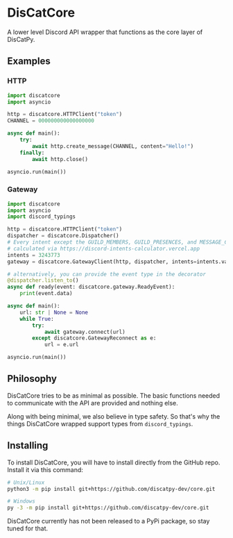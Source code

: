 # DisCatCore

A lower level Discord API wrapper that functions as the core layer of DisCatPy.

## Examples

### HTTP

```python
import discatcore
import asyncio

http = discatcore.HTTPClient("token")
CHANNEL = 000000000000000000

async def main():
    try:
        await http.create_message(CHANNEL, content="Hello!")
    finally:
        await http.close()

asyncio.run(main())
```

### Gateway

```python
import discatcore
import asyncio
import discord_typings

http = discatcore.HTTPClient("token")
dispatcher = discatcore.Dispatcher()
# Every intent except the GUILD_MEMBERS, GUILD_PRESENCES, and MESSAGE_CONTENT intents
# calculated via https://discord-intents-calculator.vercel.app
intents = 3243773
gateway = discatcore.GatewayClient(http, dispatcher, intents=intents.value)

# alternatively, you can provide the event type in the decorator
@dispatcher.listen_to()
async def ready(event: discatcore.gateway.ReadyEvent):
    print(event.data)

async def main():
    url: str | None = None
    while True:
        try:
            await gateway.connect(url)
        except discatcore.GatewayReconnect as e:
            url = e.url

asyncio.run(main())
```

## Philosophy

DisCatCore tries to be as minimal as possible. The basic functions needed to communicate with the API are provided and nothing else.

Along with being minimal, we also believe in type safety. So that's why the things DisCatCore wrapped support types from `discord_typings`.

## Installing

To install DisCatCore, you will have to install directly from the GitHub repo. Install it via this command:

```bash
# Unix/Linux
python3 -m pip install git+https://github.com/discatpy-dev/core.git

# Windows
py -3 -m pip install git+https://github.com/discatpy-dev/core.git
```

DisCatCore currently has not been released to a PyPi package, so stay tuned for that.
